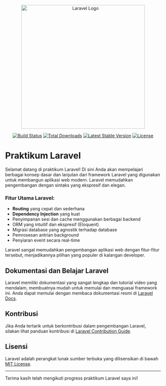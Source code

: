 <p align="center">
  <img src="https://raw.githubusercontent.com/laravel/art/master/logo-lockup/5%20SVG/2%20CMYK/1%20Full%20Color/laravel-logolockup-cmyk-red.svg" width="400" alt="Laravel Logo">
</p>

<p align="center">
  <a href="https://github.com/laravel/framework/actions"><img src="https://github.com/laravel/framework/workflows/tests/badge.svg" alt="Build Status"></a>
  <a href="https://packagist.org/packages/laravel/framework"><img src="https://img.shields.io/packagist/dt/laravel/framework" alt="Total Downloads"></a>
  <a href="https://packagist.org/packages/laravel/framework"><img src="https://img.shields.io/packagist/v/laravel/framework" alt="Latest Stable Version"></a>
  <a href="https://packagist.org/packages/laravel/framework"><img src="https://img.shields.io/packagist/l/laravel/framework" alt="License"></a>
</p>

# Praktikum Laravel

Selamat datang di praktikum Laravel! Di sini Anda akan mempelajari berbagai konsep dasar dan lanjutan dari framework Laravel yang digunakan untuk membangun aplikasi web modern. Laravel memudahkan pengembangan dengan sintaks yang ekspresif dan elegan.

### Fitur Utama Laravel:
- **Routing** yang cepat dan sederhana
- **Dependency Injection** yang kuat
- Penyimpanan sesi dan cache menggunakan berbagai backend
- ORM yang intuitif dan ekspresif (Eloquent)
- Migrasi database yang agnostik terhadap database
- Pemrosesan antrian background
- Penyiaran event secara real-time

Laravel sangat memudahkan pengembangan aplikasi web dengan fitur-fitur tersebut, menjadikannya pilihan yang populer di kalangan developer.

## Dokumentasi dan Belajar Laravel
Laravel memiliki dokumentasi yang sangat lengkap dan tutorial video yang mendalam, membuatnya mudah untuk memulai dan menguasai framework ini. Anda dapat memulai dengan membaca dokumentasi resmi di [Laravel Docs](https://laravel.com/docs).

## Kontribusi
Jika Anda tertarik untuk berkontribusi dalam pengembangan Laravel, silakan lihat panduan kontribusi di [Laravel Contribution Guide](https://laravel.com/docs/contributions).

## Lisensi
Laravel adalah perangkat lunak sumber terbuka yang dilisensikan di bawah [MIT License](https://opensource.org/licenses/MIT).

---

Terima kasih telah mengikuti progress praktikum Laravel saya ini!
